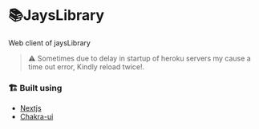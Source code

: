 # 📚JaysLibrary

Web client of jaysLibrary
> ⚠ Sometimes due to delay in startup of heroku servers my cause a time out error, Kindly reload twice!.
### 🏗 Built using

-   [Nextjs](https://nextjs.org/)
-   [Chakra-ui](https://chakra-ui.com/)
